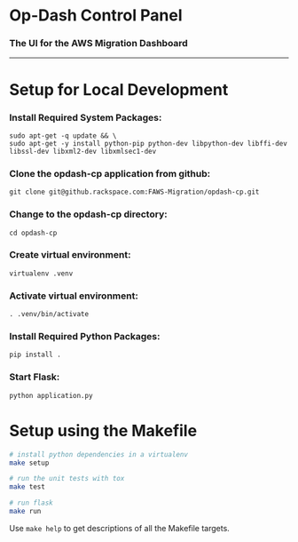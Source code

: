 # Op-Dash Control Panel
### The UI for the AWS Migration Dashboard

---

# Setup for Local Development


### Install Required System Packages:
```
sudo apt-get -q update && \
sudo apt-get -y install python-pip python-dev libpython-dev libffi-dev libssl-dev libxml2-dev libxmlsec1-dev
```

### Clone the opdash-cp application from github:
```
git clone git@github.rackspace.com:FAWS-Migration/opdash-cp.git
```
### Change to the opdash-cp directory:
```
cd opdash-cp
```

### Create virtual environment:
```
virtualenv .venv
```

### Activate virtual environment:
```
. .venv/bin/activate
```

### Install Required Python Packages:
```
pip install .
```

### Start Flask:
```
python application.py
```

# Setup using the Makefile

```bash
# install python dependencies in a virtualenv
make setup

# run the unit tests with tox
make test

# run flask
make run
```

Use `make help` to get descriptions of all the Makefile targets.
